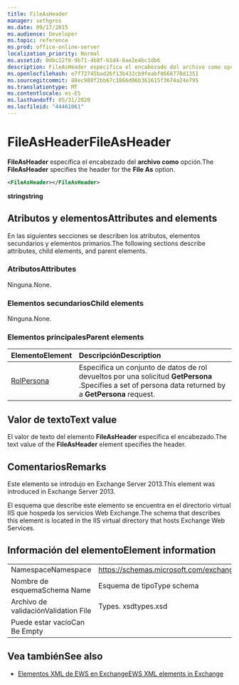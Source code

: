 ```yaml
---
title: FileAsHeader
manager: sethgros
ms.date: 09/17/2015
ms.audience: Developer
ms.topic: reference
ms.prod: office-online-server
localization_priority: Normal
ms.assetid: 0dbc22f8-9b71-4b8f-b1d4-6ae2e4bc1db6
description: FileAsHeader especifica el encabezado del archivo como opción.
ms.openlocfilehash: e7f72745bad26f13b432cb9feabf8668770d1351
ms.sourcegitcommit: 88ec988f2bb67c1866d06b361615f3674a24e795
ms.translationtype: MT
ms.contentlocale: es-ES
ms.lasthandoff: 05/31/2020
ms.locfileid: "44461061"
---
```

# <a name="fileasheader"></a><span data-ttu-id="29091-103">FileAsHeader</span><span class="sxs-lookup"><span data-stu-id="29091-103">FileAsHeader</span></span>

<span data-ttu-id="29091-104">**FileAsHeader** especifica el encabezado del **archivo como** opción.</span><span class="sxs-lookup"><span data-stu-id="29091-104">The **FileAsHeader** specifies the header for the **File As** option.</span></span> 
  
```XML
<FileAsHeader></FileAsHeader>
```

 <span data-ttu-id="29091-105">**string**</span><span class="sxs-lookup"><span data-stu-id="29091-105">**string**</span></span>
## <a name="attributes-and-elements"></a><span data-ttu-id="29091-106">Atributos y elementos</span><span class="sxs-lookup"><span data-stu-id="29091-106">Attributes and elements</span></span>

<span data-ttu-id="29091-107">En las siguientes secciones se describen los atributos, elementos secundarios y elementos primarios.</span><span class="sxs-lookup"><span data-stu-id="29091-107">The following sections describe attributes, child elements, and parent elements.</span></span>
  
### <a name="attributes"></a><span data-ttu-id="29091-108">Atributos</span><span class="sxs-lookup"><span data-stu-id="29091-108">Attributes</span></span>

<span data-ttu-id="29091-109">Ninguna.</span><span class="sxs-lookup"><span data-stu-id="29091-109">None.</span></span>
  
### <a name="child-elements"></a><span data-ttu-id="29091-110">Elementos secundarios</span><span class="sxs-lookup"><span data-stu-id="29091-110">Child elements</span></span>

<span data-ttu-id="29091-111">Ninguna.</span><span class="sxs-lookup"><span data-stu-id="29091-111">None.</span></span>
  
### <a name="parent-elements"></a><span data-ttu-id="29091-112">Elementos principales</span><span class="sxs-lookup"><span data-stu-id="29091-112">Parent elements</span></span>

|<span data-ttu-id="29091-113">**Elemento**</span><span class="sxs-lookup"><span data-stu-id="29091-113">**Element**</span></span>|<span data-ttu-id="29091-114">**Descripción**</span><span class="sxs-lookup"><span data-stu-id="29091-114">**Description**</span></span>|
|:-----|:-----|
|[<span data-ttu-id="29091-115">Rol</span><span class="sxs-lookup"><span data-stu-id="29091-115">Persona</span></span>](persona.md) <br/> |<span data-ttu-id="29091-116">Especifica un conjunto de datos de rol devueltos por una solicitud **GetPersona** .</span><span class="sxs-lookup"><span data-stu-id="29091-116">Specifies a set of persona data returned by a **GetPersona** request.</span></span>  <br/> |
   
## <a name="text-value"></a><span data-ttu-id="29091-117">Valor de texto</span><span class="sxs-lookup"><span data-stu-id="29091-117">Text value</span></span>

<span data-ttu-id="29091-118">El valor de texto del elemento **FileAsHeader** especifica el encabezado.</span><span class="sxs-lookup"><span data-stu-id="29091-118">The text value of the **FileAsHeader** element specifies the header.</span></span> 
  
## <a name="remarks"></a><span data-ttu-id="29091-119">Comentarios</span><span class="sxs-lookup"><span data-stu-id="29091-119">Remarks</span></span>

<span data-ttu-id="29091-120">Este elemento se introdujo en Exchange Server 2013.</span><span class="sxs-lookup"><span data-stu-id="29091-120">This element was introduced in Exchange Server 2013.</span></span>
  
<span data-ttu-id="29091-121">El esquema que describe este elemento se encuentra en el directorio virtual IIS que hospeda los servicios Web Exchange.</span><span class="sxs-lookup"><span data-stu-id="29091-121">The schema that describes this element is located in the IIS virtual directory that hosts Exchange Web Services.</span></span>
  
## <a name="element-information"></a><span data-ttu-id="29091-122">Información del elemento</span><span class="sxs-lookup"><span data-stu-id="29091-122">Element information</span></span>

|||
|:-----|:-----|
|<span data-ttu-id="29091-123">Namespace</span><span class="sxs-lookup"><span data-stu-id="29091-123">Namespace</span></span>  <br/> |https://schemas.microsoft.com/exchange/services/2006/types  <br/> |
|<span data-ttu-id="29091-124">Nombre de esquema</span><span class="sxs-lookup"><span data-stu-id="29091-124">Schema Name</span></span>  <br/> |<span data-ttu-id="29091-125">Esquema de tipo</span><span class="sxs-lookup"><span data-stu-id="29091-125">Type schema</span></span>  <br/> |
|<span data-ttu-id="29091-126">Archivo de validación</span><span class="sxs-lookup"><span data-stu-id="29091-126">Validation File</span></span>  <br/> |<span data-ttu-id="29091-127">Types. xsd</span><span class="sxs-lookup"><span data-stu-id="29091-127">types.xsd</span></span>  <br/> |
|<span data-ttu-id="29091-128">Puede estar vacío</span><span class="sxs-lookup"><span data-stu-id="29091-128">Can Be Empty</span></span>  <br/> ||
   
## <a name="see-also"></a><span data-ttu-id="29091-129">Vea también</span><span class="sxs-lookup"><span data-stu-id="29091-129">See also</span></span>



- [<span data-ttu-id="29091-130">Elementos XML de EWS en Exchange</span><span class="sxs-lookup"><span data-stu-id="29091-130">EWS XML elements in Exchange</span></span>](ews-xml-elements-in-exchange.md)

